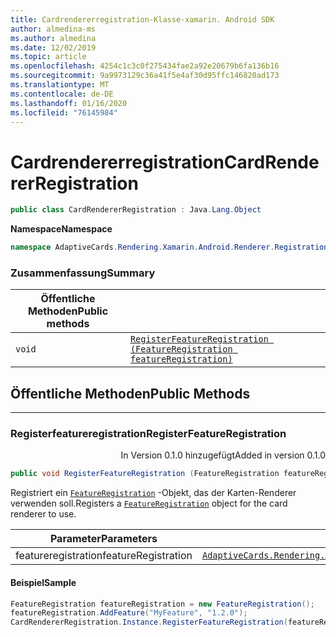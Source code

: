 ```yaml
---
title: Cardrendererregistration-Klasse-xamarin. Android SDK
author: almedina-ms
ms.author: almedina
ms.date: 12/02/2019
ms.topic: article
ms.openlocfilehash: 4254c1c3c0f275434fae2a92e20679b6fa136b16
ms.sourcegitcommit: 9a9973129c36a41f5e4af30d95ffc146820ad173
ms.translationtype: MT
ms.contentlocale: de-DE
ms.lasthandoff: 01/16/2020
ms.locfileid: "76145984"
---
```

# <a name="cardrendererregistration"></a><span data-ttu-id="4d8a5-102">Cardrendererregistration</span><span class="sxs-lookup"><span data-stu-id="4d8a5-102">CardRendererRegistration</span></span>

```csharp
public class CardRendererRegistration : Java.Lang.Object
```

<span data-ttu-id="4d8a5-103">**Namespace**</span><span class="sxs-lookup"><span data-stu-id="4d8a5-103">**Namespace**</span></span>
```csharp
namespace AdaptiveCards.Rendering.Xamarin.Android.Renderer.Registration
```

### <a name="summary"></a><span data-ttu-id="4d8a5-104">Zusammenfassung</span><span class="sxs-lookup"><span data-stu-id="4d8a5-104">Summary</span></span>

| <span data-ttu-id="4d8a5-105">Öffentliche Methoden</span><span class="sxs-lookup"><span data-stu-id="4d8a5-105">Public methods</span></span> | |
| --- | ---- |
| ```void``` | [```RegisterFeatureRegistration (FeatureRegistration featureRegistration)```](#registerfeatureregistration) |

## <a name="public-methods"></a><span data-ttu-id="4d8a5-106">Öffentliche Methoden</span><span class="sxs-lookup"><span data-stu-id="4d8a5-106">Public Methods</span></span>

--- 

### <a id="registerfeatureregistration"></a><span data-ttu-id="4d8a5-107">Registerfeatureregistration</span><span class="sxs-lookup"><span data-stu-id="4d8a5-107">RegisterFeatureRegistration</span></span>
<p style='text-align:right'><span data-ttu-id="4d8a5-108">In Version 0.1.0 hinzugefügt</span><span class="sxs-lookup"><span data-stu-id="4d8a5-108">Added in version 0.1.0</span></span></p>

```csharp
public void RegisterFeatureRegistration (FeatureRegistration featureRegistration)
```

<span data-ttu-id="4d8a5-109">Registriert ein [```FeatureRegistration```](adaptivecards-rendering-xamarin-android-objectmodel-featureregistration.md) -Objekt, das der Karten-Renderer verwenden soll.</span><span class="sxs-lookup"><span data-stu-id="4d8a5-109">Registers a [```FeatureRegistration```](adaptivecards-rendering-xamarin-android-objectmodel-featureregistration.md) object for the card renderer to use.</span></span>

| <span data-ttu-id="4d8a5-110">Parameter</span><span class="sxs-lookup"><span data-stu-id="4d8a5-110">Parameters</span></span> | |
| --- | --- |
| <span data-ttu-id="4d8a5-111">featureregistration</span><span class="sxs-lookup"><span data-stu-id="4d8a5-111">featureRegistration</span></span> | [```AdaptiveCards.Rendering.Xamarin.Android.ObjectModel.FeatureRegistration```](adaptivecards-rendering-xamarin-android-objectmodel-featureregistration.md) |

#### <a name="sample"></a><span data-ttu-id="4d8a5-112">Beispiel</span><span class="sxs-lookup"><span data-stu-id="4d8a5-112">Sample</span></span>

```csharp
FeatureRegistration featureRegistration = new FeatureRegistration();
featureRegistration.AddFeature("MyFeature", "1.2.0");
CardRendererRegistration.Instance.RegisterFeatureRegistration(featureRegistration);
```